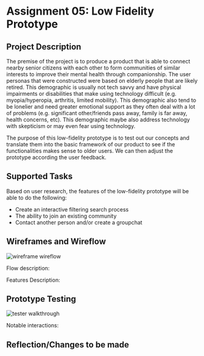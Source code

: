 # Assignment 05: Low Fidelity Prototype

## Project Description

The premise of the project is to produce a product that is able to connect nearby senior citizens with each other to form communities of similar interests to improve their mental health through companionship. The user personas that were constructed were based on elderly people that are likely retired. This demographic is usually not tech savvy and have physical impairments or disabilities that make using technology difficult (e.g. myopia/hyperopia, arthritis, limited mobility). This demographic also tend to be lonelier and need greater emotional support as they often deal with a lot of problems (e.g. significant other/friends pass away, family is far away, health concerns, etc). This demographic maybe also address technology with skepticism or may even fear using technology. 

The purpose of this low-fidelity prototype is to test out our concepts and translate them into the basic framework of our product to see if the functionalities makes sense to older users. We can then adjust the prototype according the user feedback.

## Supported Tasks

Based on user research, the features of the low-fidelity prototype will be able to do the following:
* Create an interactive filtering search process
* The ability to join an existing community
* Contact another person and/or create a groupchat

## Wireframes and Wireflow

![wireframe wireflow](./IMG_2895.png)

Flow description:

Features Description:

## Prototype Testing 

![tester walkthrough](./abc.png)

Notable interactions:


## Reflection/Changes to be made

